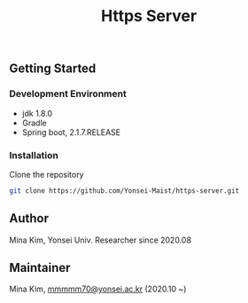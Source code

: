 <!-- PROJECT LOGO -->
<br/>
<p align="center">
  <h1 align="center"> Https Server </h3>
</p>
<br/>

<!-- GETTING STARTED -->
## Getting Started

### Development Environment
- jdk 1.8.0
- Gradle
- Spring boot, 2.1.7.RELEASE

### Installation
Clone the repository
```sh
git clone https://github.com/Yonsei-Maist/https-server.git
```

<!-- AUTHOR -->
## Author
Mina Kim, Yonsei Univ. Researcher since 2020.08  

<!-- MAINTAINER -->
## Maintainer
Mina Kim, mmmmm70@yonsei.ac.kr (2020.10 ~)
